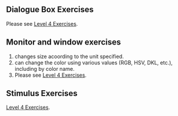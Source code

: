 ## Dialogue Box Exercises
Please see [Level 4 Exercises](https://github.com/MiguelSwampy/pscyh403/new/main/Assignment6). 
## Monitor and window exercises
1. changes size acoording to the unit specified.
2. can change the color using various values (RGB, HSV, DKL, etc.), including by color name.
3. Please see [Level 4 Exercises](https://github.com/MiguelSwampy/pscyh403/new/main/Assignment6).
## Stimulus Exercises
[Level 4 Exercises](https://github.com/MiguelSwampy/pscyh403/new/main/Assignment6).
